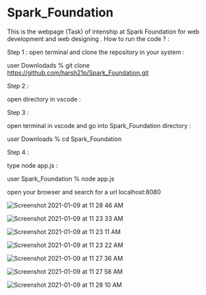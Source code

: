 # Spark_Foundation

This is the webpage (Task) of intenship at Spark Foundation for web development and web designing .
How to run the code ? :

Step 1 :
open terminal and clone the repository in your system :

user Downlodads % git clone https://github.com/harsh21p/Spark_Foundation.git

Step 2 :

open directory in vscode :

Step 3 :

open terminal in vscode and go into Spark_Foundation directory :

user Downloads % cd Spark_Foundation


Step 4 :

type node app.js :

user Spark_Foundation % node app.js

open your browser and search for a url localhost:8080 


![Screenshot 2021-01-09 at 11 28 46 AM](https://user-images.githubusercontent.com/46632001/104084540-e3b2f080-526d-11eb-9df2-aa46af13e6d6.png)

![Screenshot 2021-01-09 at 11 23 33 AM](https://user-images.githubusercontent.com/46632001/104084473-40fa7200-526d-11eb-9a38-b70c5a1ac340.png)

![Screenshot 2021-01-09 at 11 23 11 AM](https://user-images.githubusercontent.com/46632001/104084467-3d66eb00-526d-11eb-80ac-1da7966cccf4.png)

![Screenshot 2021-01-09 at 11 23 22 AM](https://user-images.githubusercontent.com/46632001/104084472-4061db80-526d-11eb-8a0b-d900dbc70e99.png)

![Screenshot 2021-01-09 at 11 27 36 AM](https://user-images.githubusercontent.com/46632001/104084535-deee3c80-526d-11eb-9298-e257c1103c4c.png)

![Screenshot 2021-01-09 at 11 27 58 AM](https://user-images.githubusercontent.com/46632001/104084538-e1509680-526d-11eb-9cce-2c4584129a9c.png)

![Screenshot 2021-01-09 at 11 28 10 AM](https://user-images.githubusercontent.com/46632001/104084539-e281c380-526d-11eb-837a-49caddc01a16.png)











